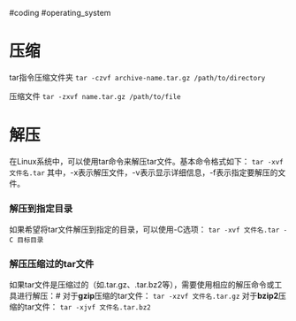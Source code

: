 #coding #operating_system 
# 压缩
tar指令压缩文件夹
`tar -czvf archive-name.tar.gz /path/to/directory`

压缩文件
`tar -zxvf name.tar.gz /path/to/file`

# 解压
在‌Linux系统中，可以使用tar命令来解压tar文件。基本命令格式如下：
`tar -xvf 文件名.tar`
其中，-x表示解压文件，-v表示显示详细信息，-f表示指定要解压的文件。
### 解压到指定目录
如果希望将tar文件解压到指定的目录，可以使用-C选项：
`tar -xvf 文件名.tar -C 目标目录`

### 解压压缩过的tar文件
如果tar文件是压缩过的（如.tar.gz、.tar.bz2等），需要使用相应的解压命令或工具进行解压：#
对于**gzip**压缩的tar文件：
`tar -xzvf 文件名.tar.gz`
对于**bzip2**压缩的tar文件：
`tar -xjvf 文件名.tar.bz2`